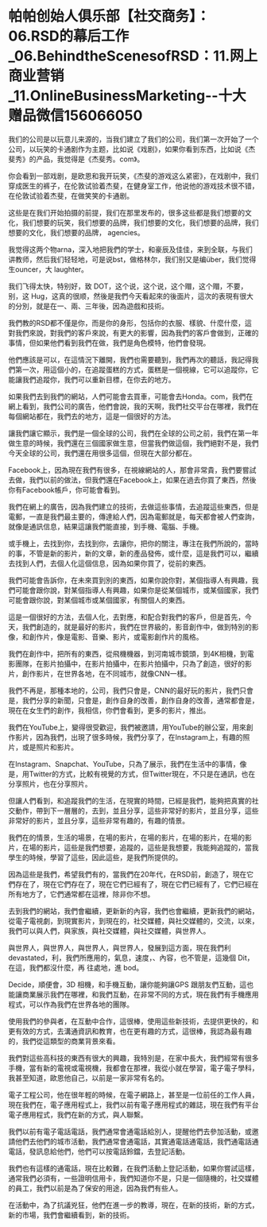 # 帕帕创始人俱乐部【社交商务】：06.RSD的幕后工作_06.BehindtheScenesofRSD：11.网上商业营销_11.OnlineBusinessMarketing--十大赠品微信156066050

我们的公司是以玩意儿来源的，当我们建立了我们的公司，我们第一次开始了一个公司，以玩笑的卡通剧作为主题，比如说《戏剧》，如果你看到东西，比如说《杰斐秀》的产品，我觉得是《杰斐秀。com》。

你会看到一部戏剧，是欧恩和我开玩笑，《杰斐的游戏这么紧密》，在戏剧中，我们穿成医生的裤子，在伦敦试验着杰斐，在健身室工作，他说他的游戏技术很不错，在伦敦试验着杰斐，在做笑笑的卡通剧。

这些是在我们开始拍摄的前提，我们在那里发布的，很多这些都是我们想要的文化，我们想要的玩笑，我们想要的品牌，我们想要的文化，我们想要的品牌，我们想要的文化，我们想要的品牌， agencies。

我觉得这两个物arna，深入地把我們的学士，和豪辰及佳佳，来到全联，与我们讲教师，然后我们轻轻地，可是说bst，做格林尔，我们别又是编über，我们觉得生ouncer，大 laughter。

我们飞得太快，特别好，致 DOT，这个说，这个说，这个赗，这个赗，不要，别，这 Hug，这真的很顺，然後是我們今天看起來的後面片，這次的表現有很大的分別，就是在一、兩、三年後，因為遊戲和技術。

我們教的RSD都不僅是你，而是你的身形，包括你的衣服、樣貌、什麼什麼，這對我們來說，對我們的客戶來說，有更大的影響，因為我們的客戶會做到，正確的事情，但如果他們看到我們在做，我們是角色模特，他們會發現。

他們應該是可以，在這情況下離開，我們也需要聽到，我們再次的聽話，我記得我們第一次，用這個小的，在追蹤蛋糕的方式，蛋糕是一個視線，它可以追蹤你，它能讓我們追蹤你，我們可以重新目標，在你去的地方。

如果我們去到我們的網站，人們可能會去買車，可能會去Honda。com，我們在網上看到，我們公司的廣告，他們會說，我的天啊，我們社交平台在哪裡，我們在每個網站都在，我們去的地方，這是一個很好的方法。

讓我們讓它顯示，我們是一個全球的公司，我們在全球的公司之前，我們在第一年做生意的時候，我們還在三個國家做生意，但當我們做這個，我們絕對不是，我們今天全球的公司，我們還在用很多這個，但現在大部分都在。

Facebook上，因為現在我們有很多，在視線網站的人，那會非常貴，我們要嘗試去做，我們以前的做法，但我們還在Facebook上，如果在過去你買了東西，然後你有Facebook帳戶，你可能會看到。

我們在網上的廣告，因為我們建立的技術，去做這些事情，去追蹤這些東西，但是電郵，一直是我們最主要的，傳達給人們，因為電郵就是，每天都會被人們查詢，就像是通訊信息，結果這讓我們能直接，到手機、電腦、手機。

或手機上，去找到你，去找到你，去讓你，把你的關注，專注在我們所說的，當時的事，不管是新的影片，新的文章，新的產品發佈，或什麼，這是我們可以，繼續去找到人們，去個人化這個信息，因為如果你買了，從前的東西。

我們可能會告訴你，在未來買到別的東西，如果你說你對，某個指導人有興趣，我們可能會跟你說，對某個指導人有興趣，如果你是從某個城市，或某個國家，我們可能會跟你說，對某個城市或某個國家，有關個人的東西。

這是一個很好的方法，去個人化，去對應，和配合對我們的客戶，但是首先，今天，我們創造的，就是最好的影片，我們在世界級的，影音創作中，做到特別的影像，和創作片，像是電影、音樂、影片，或電影創作片的風格。

我們在創作中，把所有的東西，從飛機機器，到河南城市鏡頭，到4K相機，到電影團隊，在影片拍攝中，在影片拍攝中，在影片拍攝中，只為了創造，很好的影片，創作影片，在世界各地，在不同城市，就像CNN一樣。

我們不再是，那種本地的，公司，我們只會是，CNN的最好玩的影片，我們只會是，我們分享的新聞，只會是，創作自身的改善，創作自身的改善，通常都會是，現在在女生們的創作，我相信，你們會看到，更多的影片，推出。

我們在YouTube上，變得很受歡迎，我們被邀請，用YouTube的辦公室，用來創作影片，因為我們，出現了很多時候，我們分享了，在Instagram上，有趣的照片，或是照片和影片。

在Instagram、Snapchat、YouTube，只為了展示，我們在生活中的事情，像是，用Twitter的方式，比較有視覺的方式，但Twitter現在，不只是在通訊，也在分享照片，也在分享照片。

但讓人們看到，和追蹤我們的生活，在現實的時間，已經是我們，能夠把真實的社交動作，帶到下一層層的，去到，並且分享，這些非常好的影片，並且分享，這些非常好的影片，並且分享，這些非常有趣的，有趣的情景。

我們在的情景，生活的場景，在場的影片，在場的影片，在場的影片，在場的影片，在場的影片，這些是我們想要，追蹤的，這些是我想要，我能夠追蹤的，當我學生的時候，學習了這些，因此這些，是我們所提供的。

因為這些是我們，希望我們有的，當我們在20年代，在RSD前，創造了，現在它們存在了，現在它們存在了，現在它們已經有了，現在它們已經有了，它們已經在所有地方了，它們通常都在這裡，除非你不想。

去到我們的網站，我們會繼續，更新新的內容，我們也會繼續，更新我們的網站，從電子電視劇，到現實影片，到現在的，社交媒體，與社交媒體的，交流，以來，我們可以與人們，與家族，與社交媒體，與社交媒體，與世界人。

與世界人，與世界人，與世界人，與世界人，發展到這方面，現在我們利 devastated，利，我們所應用的，氣息，速度，、內容，也不管是，這幾個 Dit，在這，我們都沒什麼，再 往處地，進 bod。

 Decide，順便會，3D 相機，和手機互動，讓你能夠讓GPS 跟朋友們互動，這也能讓商業展示我們在哪裡，和我們互動，在非常不同的方式，現在我們有手機應用程式，可以作為我們在世界各地的團隊。

使用我們的參與者，在互動中合作，這很棒，使用這些新技術，去提供更快的，和更有效的方式，去溝通資訊和教育，也在更有趣的方式，這很棒，我認為最有趣的，我們從這類型的商業背景來看。

我們對這些高科技的東西有很大的興趣，我特別是，在家中長大，我們經常有很多手機，當有新的電視或電視機，我都會在那裡，我從小就在學習，電子電子學科，我甚至知道，歐恩他自己，以前是一家非常有名的。

電子工程公司，他在很年輕的時候，在電子網路上，甚至是一位前任的工作人員，現在我們在，電子應用程式上，我們以前有電子應用程式的雜誌，現在我們有平台電子應用程式，我們在新的方式，與人聯繫。

我們以前有電子電話電話，我們通常會通電話給別人，提醒他們去參加活動，或邀請他們去他們的城市活動，我們通常會通電話，其實通電話通電話，我們通電話通電話，發訊息給他們，他們可以按電話鈴鐺，去登記活動。

我們也有這樣的通電話，現在比較難，在我們活動上登記活動，如果你嘗試這樣，通常我們必須有，一些證明信用卡，我們知道你不是，只是一個隨機的，社交媒體的員工，我們以前是為了保安的用途，因為我們有些人。

在活動中，為了抗議兇狂，他們在進一步的教導，現在，在新的技術，新的方式，新的市場，我們會繼續看到，新的技術。